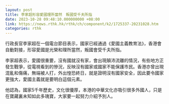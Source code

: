 ```yaml
---
layout: post
title: 李家超形容愛國理所當然　叛國受千夫所指
date: 2023-10-28 09:48:10.000000000 +08:00
link: https://news.rthk.hk/rthk/ch/component/k2/1725337-20231028.htm
categories: rthk
---
```


行政長官李家超在一個電台節目表示，國家已經通過《愛國主義教育法》，香港會自動對接，形容愛國是光榮和理所當然，叛國會受千夫所指。

李家超表示，愛國很重要，沒有國就沒有家，會出現顛沛流離的情況，有些地方正發生戰爭，從電視看到的慘況，反映沒有國家或國家不能保護市民。香港亦曾出現混亂和傷痛，無端被人打，外出惶恐終日，就是證明沒有國家安全，因此要令國家更強大，愛國主義就是要明白這個元素。

他認為，國家5千年歷史，文化很優厚，本港的中華文化亦吸引很多外國人，只是在寶藏裏未知如此多瑰寶，大家要一起努力介紹予別人。
